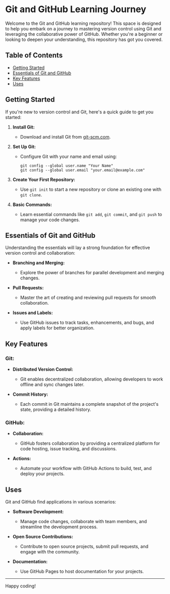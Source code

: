 # Git and GitHub Learning Journey

Welcome to the Git and GitHub learning repository! This space is designed to help you embark on a journey to mastering version control using Git and leveraging the collaborative power of GitHub. Whether you're a beginner or looking to deepen your understanding, this repository has got you covered.

## Table of Contents
- [Getting Started](#getting-started)
- [Essentials of Git and GitHub](#essentials-of-git-and-github)
- [Key Features](#key-features)
- [Uses](#uses)

## Getting Started

If you're new to version control and Git, here's a quick guide to get you started:

1. **Install Git:**
   - Download and install Git from [git-scm.com](https://git-scm.com/).

2. **Set Up Git:**
   - Configure Git with your name and email using:
     ```
     git config --global user.name "Your Name"
     git config --global user.email "your.email@example.com"
     ```

3. **Create Your First Repository:**
   - Use `git init` to start a new repository or clone an existing one with `git clone`.

4. **Basic Commands:**
   - Learn essential commands like `git add`, `git commit`, and `git push` to manage your code changes.

## Essentials of Git and GitHub

Understanding the essentials will lay a strong foundation for effective version control and collaboration:

- **Branching and Merging:**
  - Explore the power of branches for parallel development and merging changes.

- **Pull Requests:**
  - Master the art of creating and reviewing pull requests for smooth collaboration.

- **Issues and Labels:**
  - Use GitHub issues to track tasks, enhancements, and bugs, and apply labels for better organization.

## Key Features

### Git:
- **Distributed Version Control:**
  - Git enables decentralized collaboration, allowing developers to work offline and sync changes later.

- **Commit History:**
  - Each commit in Git maintains a complete snapshot of the project's state, providing a detailed history.

### GitHub:
- **Collaboration:**
  - GitHub fosters collaboration by providing a centralized platform for code hosting, issue tracking, and discussions.

- **Actions:**
  - Automate your workflow with GitHub Actions to build, test, and deploy your projects.

## Uses

Git and GitHub find applications in various scenarios:

- **Software Development:**
  - Manage code changes, collaborate with team members, and streamline the development process.

- **Open Source Contributions:**
  - Contribute to open source projects, submit pull requests, and engage with the community.

- **Documentation:**
  - Use GitHub Pages to host documentation for your projects.

---

Happy coding!
